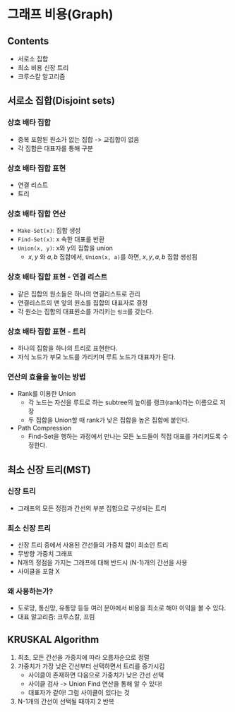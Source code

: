 # 그래프 비용(Graph)

## Contents
* 서로소 집합
* 최소 비용 신장 트리
* 크루스칼 알고리즘


## 서로소 집합(Disjoint sets)

### 상호 배타 집합
  * 중복 포함된 원소가 없는 집합 -> 교집합이 없음
  * 각 집합은 대표자를 통해 구분


### 상호 배타 집합 표현
* 연결 리스트
* 트리



### 상호 배타 집합 연산
* `Make-Set(x)`: 집합 생성
* `Find-Set(x)`: x 속한 대표를 반환
* `Union(x, y)`: x와 y의 집합을 union
  * ${x, y}$ 와 ${a, b}$ 집합에서, `Union(x, a)`를 하면, ${x, y, a, b}$ 집합 생성됨


### 상호 배타 집합 표현 - 연결 리스트
* 같은 집합의 원소들은 하나의 연결리스트로 관리
* 연결리스트의 맨 앞의 원소를 집합의 대표자로 결정
* 각 원소는 집합의 대표원소를 가리키는 `링크`를 갖는다.

### 상호 배타 집합 표현 - 트리
* 하나의 집합을 하나의 트리로 표현한다.
* 자식 노드가 부모 노드를 가리키며 루트 노드가 대표자가 된다.

### 연산의 효율을 높이는 방법
* Rank를 이용한 Union
  * 각 노드는 자신을 루트로 하는 subtree의 높이를 랭크(rank)라는 이름으로 저장
  * 두 집합을 Union할 때 rank가 낮은 집합을 높은 집합에 붙인다.
* Path Compression
  * Find-Set을 행하는 과정에서 만나는 모든 노드들이 직접 대표를 가리키도록 수정한다.


## 최소 신장 트리(MST)
### 신장 트리
* 그래프의 모든 정점과 간선의 부분 집합으로 구성되는 트리

### 최소 신장 트리
* 신장 트리 중에서 사용된 간선들의 가중치 합이 최소인 트리
* 무방향 가중치 그래프
* N개의 정점을 가지는 그래프에 대해 반드시 (N-1)개의 간선을 사용
* 사이클을 포함 X


### 왜 사용하는가?
* 도로망, 통신망, 유통망 등등 여러 분야에서 비용을 최소로 해야 이익을 볼 수 있다.
* 대표 알고리즘: 크루스칼, 프림


## KRUSKAL Algorithm
1. 최초, 모든 간선을 가중치에 따라 오름차순으로 정렬
1. 가중치가 가장 낮은 간선부터 선택하면서 트리를 증가시킴
    * 사이클이 존재하면 다음으로 가중치가 낮은 간선 선택
    * 사이클 검사 -> Union Find 연산을 통해 알 수 있다!
    * 대표자가 같아! 그럼 사이클이 있다는 것
1. N-1개의 간선이 선택될 때까지 2 반복


